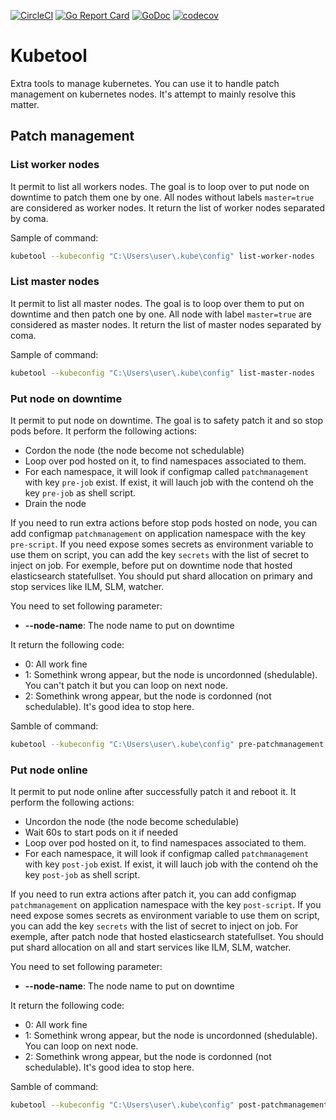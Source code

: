 [![CircleCI](https://circleci.com/gh/disaster37/kubetools/tree/v1.18.svg?style=svg)](https://circleci.com/gh/disaster37/kubetools/tree/v.1.18)
[![Go Report Card](https://goreportcard.com/badge/github.com/disaster37/kubetools)](https://goreportcard.com/report/github.com/disaster37/kubetools)
[![GoDoc](https://godoc.org/github.com/disaster37/kubetools.svg)](http://godoc.org/github.com/disaster37/kubetools)
[![codecov](https://codecov.io/gh/disaster37/kubetools/branch/v1.18/graph/badge.svg)](https://codecov.io/gh/disaster37/kubetools/branch/v1.18)

# Kubetool

Extra tools to manage kubernetes.
You can use it to handle patch management on kubernetes nodes. It's attempt to mainly resolve this matter.

## Patch management

### List worker nodes

It permit to list all workers nodes. The goal is to loop over to put node on downtime to patch them one by one.
All nodes without labels `master=true` are considered as worker nodes.
It return the list of worker nodes separated by coma.

Sample of command:
```bash
kubetool --kubeconfig "C:\Users\user\.kube\config" list-worker-nodes
```

### List master nodes

It permit to list all master nodes. The goal is to loop over them to put on downtime and then patch one by one.
All node with label `master=true` are considered as master nodes.
It return the list of master nodes separated by coma.

Sample of command:
```bash
kubetool --kubeconfig "C:\Users\user\.kube\config" list-master-nodes
```

### Put node on downtime

It permit to put node on downtime. The goal is to safety patch it and so stop pods before.
It perform the following actions:
- Cordon the node (the node become not schedulable)
- Loop over pod hosted on it, to find namespaces associated to them.
- For each namespace, it will look if configmap called `patchmanagement` with key `pre-job` exist.
  If exist, it will lauch job with the contend oh the key `pre-job` as shell script.
- Drain the node

If you need to run extra actions before stop pods hosted on node, you can add configmap `patchmanagement` on application namespace with the key `pre-script`. If you need expose somes secrets as environment variable to use them on script, you can add the key `secrets` with the list of secret to inject on job.
For exemple, before put on downtime node that hosted elasticsearch statefullset. You should put shard allocation on primary and stop services like ILM, SLM, watcher.

You need to set following parameter:
- **--node-name**: The node name to put on downtime

It return the following code:
- 0: All work fine
- 1: Somethink wrong appear, but the node is uncordonned (shedulable). You can't patch it but you can loop on next node.
- 2: Somethink wrong appear, but the node is cordonned (not schedulable). It's good idea to stop here.


Samble of command:
```bash
kubetool --kubeconfig "C:\Users\user\.kube\config" pre-patchmanagement --node-name node-01
```

### Put node online
It permit to put node online after successfully patch it and reboot it.
It perform the following actions:
- Uncordon the node (the node become schedulable)
- Wait 60s to start pods on it if needed
- Loop over pod hosted on it, to find namespaces associated to them.
- For each namespace, it will look if configmap called `patchmanagement` with key `post-job` exist.
  If exist, it will lauch job with the contend oh the key `post-job` as shell script.

If you need to run extra actions after patch it, you can add configmap `patchmanagement` on application namespace with the key `post-script`. If you need expose somes secrets as environment variable to use them on script, you can add the key `secrets` with the list of secret to inject on job.
For exemple, after patch node that hosted elasticsearch statefullset. You should put shard allocation on all and start services like ILM, SLM, watcher.

You need to set following parameter:
- **--node-name**: The node name to put on downtime

It return the following code:
- 0: All work fine
- 1: Somethink wrong appear, but the node is uncordonned (shedulable). You can loop on next node.
- 2: Somethink wrong appear, but the node is cordonned (not schedulable). It's good idea to stop here.


Samble of command:
```bash
kubetool --kubeconfig "C:\Users\user\.kube\config" post-patchmanagement --node-name node-01
```